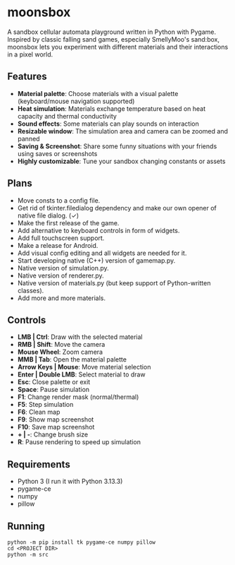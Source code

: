 # moonsbox

A sandbox cellular automata playground written in Python with Pygame. Inspired by classic falling 
sand games, especially SmellyMoo's sand:box, moonsbox lets you experiment with different materials
and their interactions in a pixel world.

## Features

- **Material palette**: Choose materials with a visual palette (keyboard/mouse navigation supported)
- **Heat simulation**: Materials exchange temperature based on heat capacity and 
                       thermal conductivity
- **Sound effects**: Some materials can play sounds on interaction
- **Resizable window**: The simulation area and camera can be zoomed and panned
- **Saving & Screenshot**: Share some funny situations with your friends using saves or screenshots
- **Highly customizable**: Tune your sandbox changing constants or assets

## Plans
- Move consts to a config file.
- Get rid of tkinter.filedialog dependency and make our own opener of native file dialog. (✓)
- Make the first release of the game.
- Add alternative to keyboard controls in form of widgets.
- Add full touchscreen support.
- Make a release for Android.
- Add visual config editing and all widgets are needed for it.
- Start developing native (C++) version of gamemap.py.
- Native version of simulation.py.
- Native version of renderer.py.
- Native version of materials.py (but keep support of Python-written classes).
- Add more and more materials.

## Controls

- **LMB | Ctrl**: Draw with the selected material
- **RMB | Shift**: Move the camera
- **Mouse Wheel**: Zoom camera
- **MMB | Tab**: Open the material palette
- **Arrow Keys | Mouse**: Move material selection
- **Enter | Double LMB**: Select material to draw
- **Esc**: Close palette or exit
- **Space**: Pause simulation
- **F1**: Change render mask (normal/thermal)
- **F5**: Step simulation
- **F6**: Clean map
- **F9**: Show map screenshot
- **F10**: Save map screenshot
- **+ | -**: Change brush size
- **R**: Pause rendering to speed up simulation

## Requirements

- Python 3 (I run it with Python 3.13.3)
- pygame-ce
- numpy
- pillow

## Running

```
python -m pip install tk pygame-ce numpy pillow
cd <PROJECT DIR>
python -m src
```